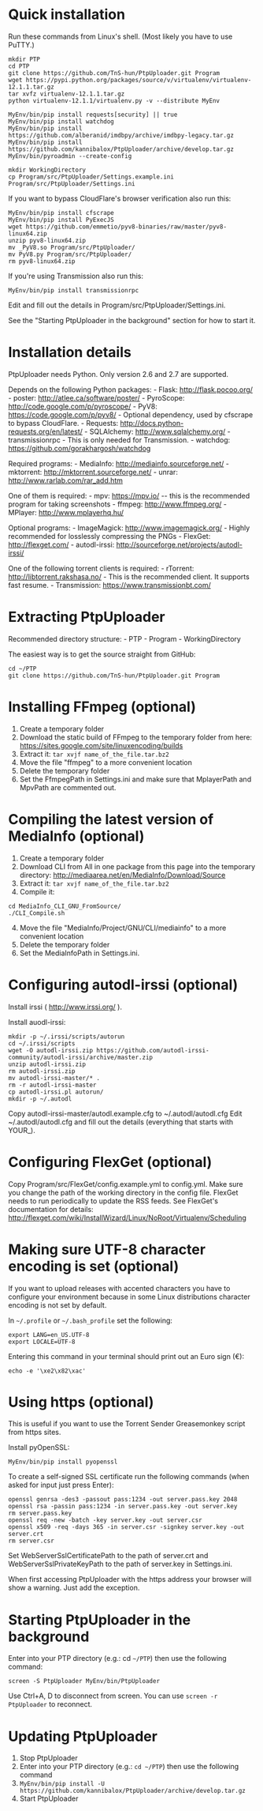 ﻿Quick installation
==================

Run these commands from Linux's shell. (Most likely you have to use PuTTY.)

```
mkdir PTP
cd PTP
git clone https://github.com/TnS-hun/PtpUploader.git Program
wget https://pypi.python.org/packages/source/v/virtualenv/virtualenv-12.1.1.tar.gz
tar xvfz virtualenv-12.1.1.tar.gz
python virtualenv-12.1.1/virtualenv.py -v --distribute MyEnv

MyEnv/bin/pip install requests[security] || true
MyEnv/bin/pip install watchdog
MyEnv/bin/pip install https://github.com/alberanid/imdbpy/archive/imdbpy-legacy.tar.gz
MyEnv/bin/pip install https://github.com/kannibalox/PtpUploader/archive/develop.tar.gz
MyEnv/bin/pyroadmin --create-config

mkdir WorkingDirectory
cp Program/src/PtpUploader/Settings.example.ini Program/src/PtpUploader/Settings.ini
```

If you want to bypass CloudFlare's browser verification also run this:
```
MyEnv/bin/pip install cfscrape
MyEnv/bin/pip install PyExecJS
wget https://github.com/emmetio/pyv8-binaries/raw/master/pyv8-linux64.zip
unzip pyv8-linux64.zip
mv _PyV8.so Program/src/PtpUploader/
mv PyV8.py Program/src/PtpUploader/
rm pyv8-linux64.zip
```

If you're using Transmission also run this:
```
MyEnv/bin/pip install transmissionrpc
```

Edit and fill out the details in Program/src/PtpUploader/Settings.ini.

See the "Starting PtpUploader in the background" section for how to start it.

Installation details
====================

PtpUploader needs Python. Only version 2.6 and 2.7 are supported.

Depends on the following Python packages:
	- Flask: http://flask.pocoo.org/
	- poster: http://atlee.ca/software/poster/
	- PyroScope: http://code.google.com/p/pyroscope/
	- PyV8: https://code.google.com/p/pyv8/
		- Optional dependency, used by cfscrape to bypass CloudFlare.
	- Requests: http://docs.python-requests.org/en/latest/
	- SQLAlchemy: http://www.sqlalchemy.org/
	- transmissionrpc
		- This is only needed for Transmission.
	- watchdog: https://github.com/gorakhargosh/watchdog

Required programs:
	- MediaInfo: http://mediainfo.sourceforge.net/
	- mktorrent: http://mktorrent.sourceforge.net/
	- unrar: http://www.rarlab.com/rar_add.htm

One of them is required:
	- mpv: https://mpv.io/ -- this is the recommended program for taking screenshots
	- ffmpeg: http://www.ffmpeg.org/
	- MPlayer: http://www.mplayerhq.hu/

Optional programs:
	- ImageMagick: http://www.imagemagick.org/
		- Highly recommended for losslessly compressing the PNGs
	- FlexGet: http://flexget.com/
	- autodl-irssi: http://sourceforge.net/projects/autodl-irssi/

One of the following torrent clients is required:
	- rTorrent: http://libtorrent.rakshasa.no/
		- This is the recommended client. It supports fast resume.
	- Transmission: https://www.transmissionbt.com/

Extracting PtpUploader
======================

Recommended directory structure:
	- PTP
		- Program
		- WorkingDirectory

The easiest way is to get the source straight from GitHub:
```
cd ~/PTP
git clone https://github.com/TnS-hun/PtpUploader.git Program
```

Installing FFmpeg (optional)
============================

1. Create a temporary folder
2. Download the static build of FFmpeg to the temporary folder from here: https://sites.google.com/site/linuxencoding/builds
3. Extract it: `tar xvjf name_of_the_file.tar.bz2`
4. Move the file "ffmpeg" to a more convenient location
5. Delete the temporary folder
6. Set the FfmpegPath in Settings.ini and make sure that MplayerPath and MpvPath are commented out.

Compiling the latest version of MediaInfo (optional)
====================================================
1. Create a temporary folder
2. Download CLI from All in one package from this page into the temporary directory: http://mediaarea.net/en/MediaInfo/Download/Source
3. Extract it: `tar xvjf name_of_the_file.tar.bz2`
4. Compile it:
```
cd MediaInfo_CLI_GNU_FromSource/
./CLI_Compile.sh
```
4. Move the file "MediaInfo/Project/GNU/CLI/mediainfo" to a more convenient location
5. Delete the temporary folder
6. Set the MediaInfoPath in Settings.ini.

Configuring autodl-irssi (optional)
===================================

Install irssi ( http://www.irssi.org/ ).

Install auodl-irssi:
```
mkdir -p ~/.irssi/scripts/autorun
cd ~/.irssi/scripts
wget -O autodl-irssi.zip https://github.com/autodl-irssi-community/autodl-irssi/archive/master.zip
unzip autodl-irssi.zip
rm autodl-irssi.zip
mv autodl-irssi-master/* .
rm -r autodl-irssi-master
cp autodl-irssi.pl autorun/
mkdir -p ~/.autodl
```

Copy autodl-irssi-master/autodl.example.cfg to ~/.autodl/autodl.cfg
Edit ~/.autodl/autodl.cfg and fill out the details (everything that starts with YOUR_).

Configuring FlexGet (optional)
==============================

Copy Program/src/FlexGet/config.example.yml to config.yml.
Make sure you change the path of the working directory in the config file.
FlexGet needs to run periodically to update the RSS feeds.
See FlexGet's documentation for details: http://flexget.com/wiki/InstallWizard/Linux/NoRoot/Virtualenv/Scheduling

Making sure UTF-8 character encoding is set (optional)
======================================================

If you want to upload releases with accented characters you have to configure your
environment because in some Linux distributions character encoding is not set by default.

In `~/.profile` or `~/.bash_profile` set the following:
```
export LANG=en_US.UTF-8
export LOCALE=UTF-8
```

Entering this command in your terminal should print out an Euro sign (€):
```
echo -e '\xe2\x82\xac'
```

Using https (optional)
======================

This is useful if you want to use the Torrent Sender Greasemonkey script from https sites.

Install pyOpenSSL:
```
MyEnv/bin/pip install pyopenssl
```

To create a self-signed SSL certificate run the following commands (when asked for input just press Enter):

```
openssl genrsa -des3 -passout pass:1234 -out server.pass.key 2048
openssl rsa -passin pass:1234 -in server.pass.key -out server.key
rm server.pass.key
openssl req -new -batch -key server.key -out server.csr
openssl x509 -req -days 365 -in server.csr -signkey server.key -out server.crt
rm server.csr
```

Set WebServerSslCertificatePath to the path of server.crt and WebServerSslPrivateKeyPath to the path of server.key in Settings.ini.

When first accessing PtpUploader with the https address your browser will show a warning. Just add the exception.

Starting PtpUploader in the background
======================================

Enter into your PTP directory (e.g.: cd `~/PTP`) then use the following command:

```
screen -S PtpUploader MyEnv/bin/PtpUploader
```

Use Ctrl+A, D to disconnect from screen. You can use `screen -r PtpUploader` to reconnect.

Updating PtpUploader
====================

1. Stop PtpUploader
2. Enter into your PTP directory (e.g.: `cd ~/PTP`) then use the following command
2. `MyEnv/bin/pip install -U https://github.com/kannibalox/PtpUploader/archive/develop.tar.gz`
3. Start PtpUploader
